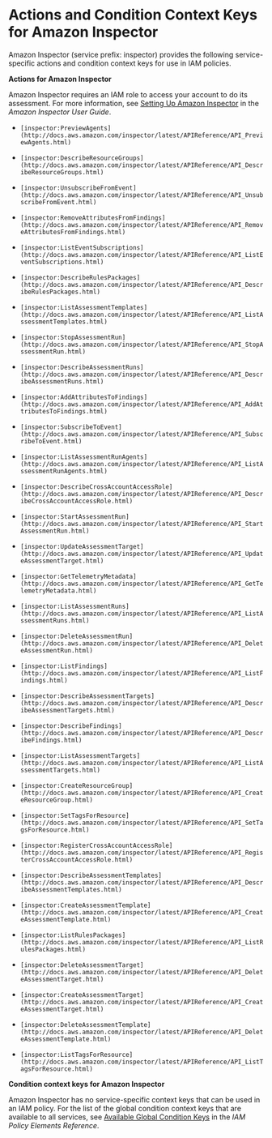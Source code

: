 # Actions and Condition Context Keys for Amazon Inspector<a name="list_inspector"></a>

Amazon Inspector \(service prefix: inspector\) provides the following service\-specific actions and condition context keys for use in IAM policies\.

**Actions for Amazon Inspector**

Amazon Inspector requires an IAM role to access your account to do its assessment\. For more information, see [Setting Up Amazon Inspector](http://docs.aws.amazon.com/inspector/latest/userguide/inspector_settingup.html) in the *Amazon Inspector User Guide*\.

+ `[inspector:PreviewAgents](http://docs.aws.amazon.com/inspector/latest/APIReference/API_PreviewAgents.html)`

+ `[inspector:DescribeResourceGroups](http://docs.aws.amazon.com/inspector/latest/APIReference/API_DescribeResourceGroups.html)`

+ `[inspector:UnsubscribeFromEvent](http://docs.aws.amazon.com/inspector/latest/APIReference/API_UnsubscribeFromEvent.html)`

+ `[inspector:RemoveAttributesFromFindings](http://docs.aws.amazon.com/inspector/latest/APIReference/API_RemoveAttributesFromFindings.html)`

+ `[inspector:ListEventSubscriptions](http://docs.aws.amazon.com/inspector/latest/APIReference/API_ListEventSubscriptions.html)`

+ `[inspector:DescribeRulesPackages](http://docs.aws.amazon.com/inspector/latest/APIReference/API_DescribeRulesPackages.html)`

+ `[inspector:ListAssessmentTemplates](http://docs.aws.amazon.com/inspector/latest/APIReference/API_ListAssessmentTemplates.html)`

+ `[inspector:StopAssessmentRun](http://docs.aws.amazon.com/inspector/latest/APIReference/API_StopAssessmentRun.html)`

+ `[inspector:DescribeAssessmentRuns](http://docs.aws.amazon.com/inspector/latest/APIReference/API_DescribeAssessmentRuns.html)`

+ `[inspector:AddAttributesToFindings](http://docs.aws.amazon.com/inspector/latest/APIReference/API_AddAttributesToFindings.html)`

+ `[inspector:SubscribeToEvent](http://docs.aws.amazon.com/inspector/latest/APIReference/API_SubscribeToEvent.html)`

+ `[inspector:ListAssessmentRunAgents](http://docs.aws.amazon.com/inspector/latest/APIReference/API_ListAssessmentRunAgents.html)`

+ `[inspector:DescribeCrossAccountAccessRole](http://docs.aws.amazon.com/inspector/latest/APIReference/API_DescribeCrossAccountAccessRole.html)`

+ `[inspector:StartAssessmentRun](http://docs.aws.amazon.com/inspector/latest/APIReference/API_StartAssessmentRun.html)`

+ `[inspector:UpdateAssessmentTarget](http://docs.aws.amazon.com/inspector/latest/APIReference/API_UpdateAssessmentTarget.html)`

+ `[inspector:GetTelemetryMetadata](http://docs.aws.amazon.com/inspector/latest/APIReference/API_GetTelemetryMetadata.html)`

+ `[inspector:ListAssessmentRuns](http://docs.aws.amazon.com/inspector/latest/APIReference/API_ListAssessmentRuns.html)`

+ `[inspector:DeleteAssessmentRun](http://docs.aws.amazon.com/inspector/latest/APIReference/API_DeleteAssessmentRun.html)`

+ `[inspector:ListFindings](http://docs.aws.amazon.com/inspector/latest/APIReference/API_ListFindings.html)`

+ `[inspector:DescribeAssessmentTargets](http://docs.aws.amazon.com/inspector/latest/APIReference/API_DescribeAssessmentTargets.html)`

+ `[inspector:DescribeFindings](http://docs.aws.amazon.com/inspector/latest/APIReference/API_DescribeFindings.html)`

+ `[inspector:ListAssessmentTargets](http://docs.aws.amazon.com/inspector/latest/APIReference/API_ListAssessmentTargets.html)`

+ `[inspector:CreateResourceGroup](http://docs.aws.amazon.com/inspector/latest/APIReference/API_CreateResourceGroup.html)`

+ `[inspector:SetTagsForResource](http://docs.aws.amazon.com/inspector/latest/APIReference/API_SetTagsForResource.html)`

+ `[inspector:RegisterCrossAccountAccessRole](http://docs.aws.amazon.com/inspector/latest/APIReference/API_RegisterCrossAccountAccessRole.html)`

+ `[inspector:DescribeAssessmentTemplates](http://docs.aws.amazon.com/inspector/latest/APIReference/API_DescribeAssessmentTemplates.html)`

+ `[inspector:CreateAssessmentTemplate](http://docs.aws.amazon.com/inspector/latest/APIReference/API_CreateAssessmentTemplate.html)`

+ `[inspector:ListRulesPackages](http://docs.aws.amazon.com/inspector/latest/APIReference/API_ListRulesPackages.html)`

+ `[inspector:DeleteAssessmentTarget](http://docs.aws.amazon.com/inspector/latest/APIReference/API_DeleteAssessmentTarget.html)`

+ `[inspector:CreateAssessmentTarget](http://docs.aws.amazon.com/inspector/latest/APIReference/API_CreateAssessmentTarget.html)`

+ `[inspector:DeleteAssessmentTemplate](http://docs.aws.amazon.com/inspector/latest/APIReference/API_DeleteAssessmentTemplate.html)`

+ `[inspector:ListTagsForResource](http://docs.aws.amazon.com/inspector/latest/APIReference/API_ListTagsForResource.html)`

**Condition context keys for Amazon Inspector**

Amazon Inspector has no service\-specific context keys that can be used in an IAM policy\. For the list of the global condition context keys that are available to all services, see [Available Global Condition Keys](reference_policies_condition-keys.md#AvailableKeys) in the *IAM Policy Elements Reference*\.